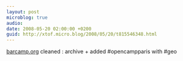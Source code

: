 ```yaml
---
layout: post
microblog: true
audio: 
date: 2008-05-20 02:00:00 +0200
guid: http://xtof.micro.blog/2008/05/20/t815546348.html
---
```

[barcamp.org](http://barcamp.org) cleaned : archive + added #opencampparis with #geo

